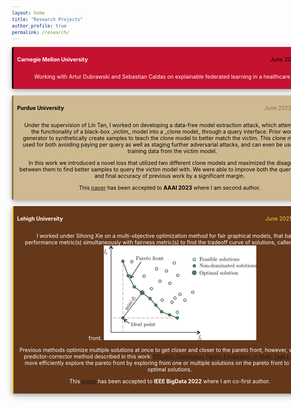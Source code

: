 ```yaml
---
layout: home
title: "Research Projects"
author_profile: true
permalink: /research/
---
```


<style>
div.polaroid {
  width: 800px;
  box-shadow: 0 4px 8px 0 rgba(0, 0, 0, 0.2), 0 6px 20px 0 rgba(0, 0, 0, 0.19);
  text-align: center;
}

div.container {
  padding: 10px;
}
.alignleft {
	float: left;
}
.alignright {
	float: right;
}
</style>

<body>


<div class="polaroid" style='background-color:#C41230; color: #FFFFFF; border-left: solid #000000 4px; border-radius: 4px; padding:0.7em;'>
<p class="alignleft"><b>Carnegie Mellon University</b></p>
<p class="alignright"><span style="color:#000000">June 2023 - Present</span></p>
<div style="clear: both;"></div>
<p style='margin-left:1em;'>
Working with Artur Dubrawski and Sebastian Caldas on explainable federated learning in a healthcare setting.
</p></div>
<br>

<div class="polaroid" style='background-color:#CFB991; color: #000000; border-left: solid #8E6F3E 4px; border-radius: 4px; padding:0.7em;'>
<div>
  <p class="alignleft"><b>Purdue University</b></p>
  <p class="alignright"><span style="color:#8E6F3E">June 2022 - May 2023</span></p>
</div>
<div style="clear: both;"></div>
<p style='margin-left:1em;'>
Under the supervision of Lin Tan, I worked on developing a data-free model extraction attack, which attempts to copy the functionality of a black-box _victim_ model into a _clone model_ through a query interface. Prior work used a generator to synthetically create samples to teach the clone model to better match the victim. This clone model can be used for both avoiding paying per query as well as staging further adversarial attacks, and can even be used to extract training data from the victim model.

In this work we introduced a novel loss that utilized two different clone models and maximized the disagreement between them to find better samples to query the victim model with. We were able to improve both the query efficiency and final accuracy of previous work by a significant margin.

This <a href="https://www.cs.purdue.edu/homes/lintan/publications/disguide-aaai23.pdf">paper</a> has been accepted to <b>AAAI 2023</b> where I am second author.
</p></div>
<br>

<div class="polaroid" style='background-color:#653819; color: #FFFFFF; border-left: solid #FED141 4px; border-radius: 4px; padding:0.7em;'>
<div>
  <p class="alignleft"><b>Lehigh University</b></p>
  <p class="alignright"><span style="color:#FED141">June 2021 - May 2022</span></p>
</div>
<div style="clear: both;"></div>
<p style='margin-left:1em;'>
I worked under Sihong Xie on a multi-objective optimization method for fair graphical models, that balanced performance metric(s) simultaneously with fairness metric(s) to find the tradeoff curve of solutions, called the pareto front.

<img src="https://github.com/ericenouen/ericenouen.github.io/blob/master/assets/image/ParetoFront.png?raw=true" alt="Pareto Front - A computational multi-objective optimization method to improve energy efficiency and thermal comfort in dwellings">
<br>

Previous methods optimize multiple solutions at once to get closer and closer to the pareto front, however, we used the predictor-corrector method described in this work: <a href="https://arxiv.org/abs/2006.16434">Efficient Continuous Pareto Exploration in Multi-Task Learning</a> to more efficiently explore the pareto front by exploring from one or multiple solutions on the pareto front to find more optimal solutions.

This <a href="http://www.cse.lehigh.edu/~sxie/paper/bigdata2022.pdf">paper</a> has been accepted to <b>IEEE BigData 2022</b> where I am co-first author.

</p></div>

</body>
